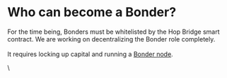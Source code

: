 # Who can become a Bonder?

For the time being, Bonders must be whitelisted by the Hop Bridge smart contract. We are working on decentralizing the Bonder role completely.\
\
It requires locking up capital and running a [Bonder node](https://docs.hop.exchange/hop-node).

\

